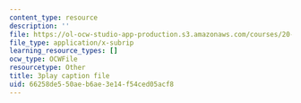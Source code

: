 ```yaml
---
content_type: resource
description: ''
file: https://ol-ocw-studio-app-production.s3.amazonaws.com/courses/20-219-becoming-the-next-bill-nye-writing-and-hosting-the-educational-show-january-iap-2015/66258de550aeb6ae3e14f54ced05acf8_Ui2q2uoA-_g.srt
file_type: application/x-subrip
learning_resource_types: []
ocw_type: OCWFile
resourcetype: Other
title: 3play caption file
uid: 66258de5-50ae-b6ae-3e14-f54ced05acf8
---
```

